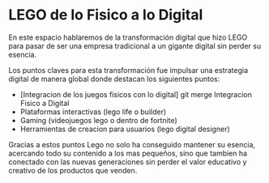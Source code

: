 # LEGO de lo Fisico a lo Digital
En este espacio hablaremos de la transformación digital que hizo LEGO para pasar de ser una empresa tradicional a un gigante digital sin perder su esencia.

Los puntos claves para esta transformación fue impulsar una estrategia digital de manera global donde destacan los siguientes puntos:
- [Integracion de los juegos fisicos con lo digital] git merge Integracion Fisico a Digital
- Plataformas interactivas (lego life o builder)
- Gaming (videojuegos lego o dentro de fortnite)
- Herramientas de creacion para usuarios (lego digital designer)

Gracias a estos puntos Lego no solo ha conseguido mantener su esencia, acercando todo su contenido a los mas pequeños, sino que tambien ha conectado con las nuevas generaciones sin perder el valor educativo y creativo de los productos que venden.
